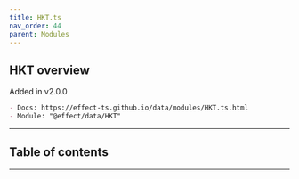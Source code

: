 ```yaml
---
title: HKT.ts
nav_order: 44
parent: Modules
---
```


## HKT overview

Added in v2.0.0

```md
- Docs: https://effect-ts.github.io/data/modules/HKT.ts.html
- Module: "@effect/data/HKT"
```

---

<h2 class="text-delta">Table of contents</h2>

---
